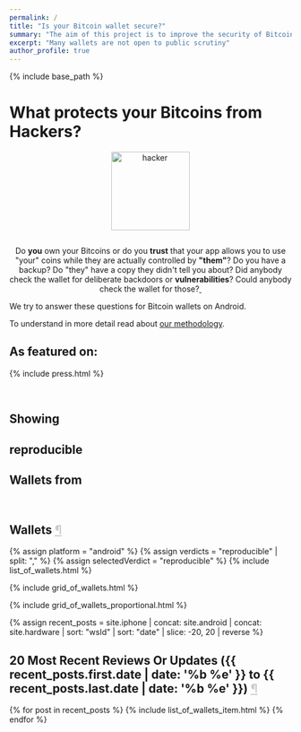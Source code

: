 ```yaml
---
permalink: /
title: "Is your Bitcoin wallet secure?"
summary: "The aim of this project is to improve the security of Bitcoin wallets by examining the application code for possible back-doors and other vulnerabilities."
excerpt: "Many wallets are not open to public scrutiny"
author_profile: true
---
```


{% include base_path %}
<script src="{{ base_path }}/allWallets.js"></script>
<script src="{{ base_path }}/assets/js/wallets.js"></script>
<script src="{{ base_path }}/assets/js/search-wallets.js"></script>

<div class="page-section">

<h1 id="all-wallets-ordered-by-verifiability-downloads-and-ratings">What protects your Bitcoins from Hackers?</h1>
<div style="width:100%;text-align:center;">
<img src="{{ base_path }}/images/hacker-bg.png" alt="hacker" style="height:10em;margin:0 auto 1em auto;" />
</div>
<p style="text-align:center">
  Do <strong>you</strong> own your Bitcoins or do you <strong>trust</strong> that your app allows you to use "your"
  coins while they are actually controlled by <strong>"them"</strong>? Do you have a backup? Do
  "they" have a copy they didn't tell you about? Did anybody check the wallet for deliberate backdoors
  or <strong>vulnerabilities</strong>? Could anybody check the wallet for those?<a rel="me" href="https://bitcoinhackers.org/@giszmo">&nbsp;</a>
</p><p>
  We try to answer these questions for Bitcoin wallets on Android.
</p><p>
  To understand in more detail read about <a title="our methodology"
  href="{{ base_path }}/methodology/">our methodology</a>.
</p>
</div>


<h2 id="featuredOn" class="section-label">As featured on:</h2>

{% include press.html %}

<br>
<div class="-sticky fragmented-controls-master">
<h2 class="section-label fragmented-controls -sticky">Showing</h2>
<h2 class="section-label fragmented-controls -disappearable"><span id="modularVerdict">reproducible</span> </h2>
<h2 class="section-label fragmented-controls -sticky">Wallets from <span id="modularPlatformPH"></span></h2>
</div>
<br>

<h2 class="section-label">Wallets&nbsp;<a href="#modularWalletPayload" style="color:#ccc">&para;</a></h2>


<div id="modularWalletPayload">

  <!--
    The content of this div gets replaced if JS is enabled.
  -->
  {% assign platform = "android" %}
  {% assign verdicts = "reproducible" | split: "," %}
  {% assign selectedVerdict = "reproducible" %}
  {% include list_of_wallets.html %}


</div>



{% include grid_of_wallets.html %}



{% include grid_of_wallets_proportional.html %}

{% assign recent_posts = site.iphone | concat: site.android | concat: site.hardware | sort: "wsId" | sort: "date" | slice: -20, 20 | reverse %}
<h2 class="section-label" id="recently">20 Most Recent Reviews Or Updates ({{ recent_posts.first.date | date: '%b %e' }} to {{ recent_posts.last.date | date: '%b %e' }})&nbsp;<a href="#recently" style="color:#ccc">&para;</a></h2>
<div id="recentPosts">
<div class="page-section">
  <div id="tableofwallets3">
    <div id="modal" style="position:fixed;left:0;top:0;width:100%;height:100%;z-index:50;display:none" onClick="toggleApp(lastId);">&nbsp;</div>
    <div class="flexi-list">
      {% for post in recent_posts %}
        {% include list_of_wallets_item.html %}
      {% endfor %}
    </div>
  </div>
</div>
</div>

<script src="{{ base_path }}/assets/js/widgetBadgeDetails.js"></script>
<script src="{{ base_path }}/assets/js/scripts.js"></script>
<script src="{{ base_path }}/assets/js/landingPage.js"></script>
